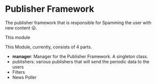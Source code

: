 # Publisher Framework
The publisher framework that is responsible for Spamming the user with
new content :stuck_out_tongue:.

This module

This Module, currently, consists of 4 parts.
- **manager**: Manager for the Publisher Framework. A singleton class.
- publishers: various publishers that will send the periodic data to the
users
- Filters
- News Poller